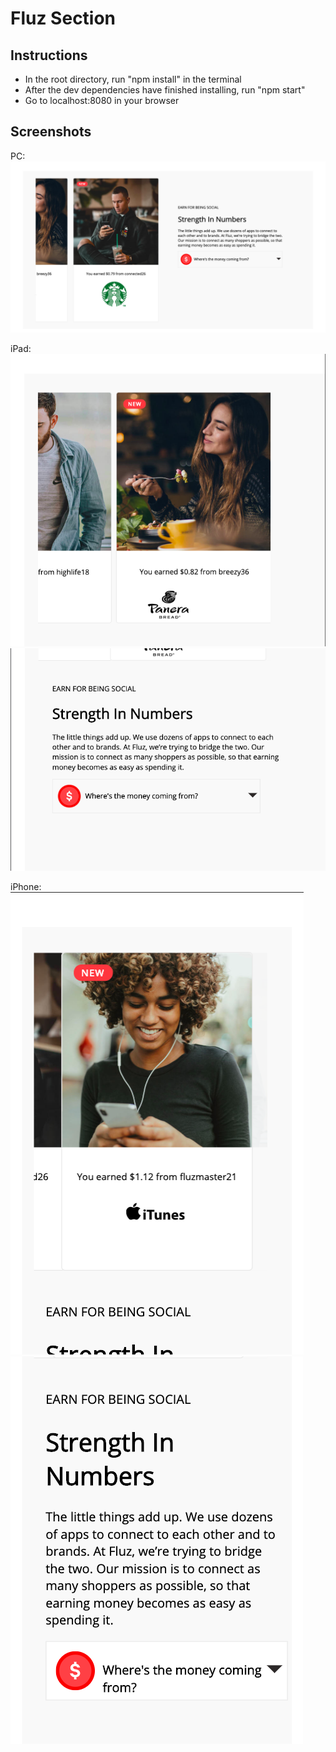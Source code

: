 # Fluz Section


## Instructions

* In the root directory, run "npm install" in the terminal
* After the dev dependencies have finished installing, run "npm start"
* Go to localhost:8080 in your browser

## Screenshots
PC:
![computer](/screenshots/computer.png?raw=true)

iPad:
![iPad1](/screenshots/iPad1.png?raw=true)
![iPad2](/screenshots/iPad2.png?raw=true)

iPhone:
![iPhone1](/screenshots/iPhone1.png?raw=true)
![iPhone2](/screenshots/iPhone2.png?raw=true)
